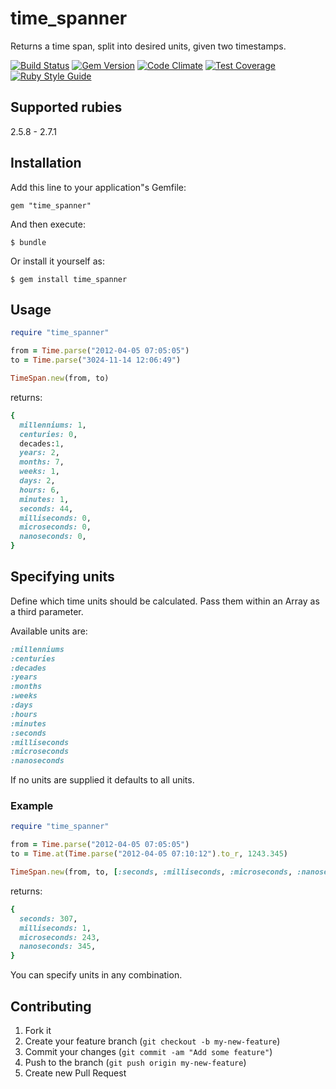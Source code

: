 time_spanner
============

Returns a time span, split into desired units, given two timestamps.

[![Build Status](https://secure.travis-ci.org/shlub/time_spanner.svg?branch=master)](http://travis-ci.org/shlub/time_spanner)
[![Gem Version](https://badge.fury.io/rb/time_spanner.svg)](http://badge.fury.io/rb/time_spanner)
[![Code Climate](https://codeclimate.com/github/shlub/time_spanner.svg)](https://codeclimate.com/github/shlub/time_spanner)
[![Test Coverage](https://codeclimate.com/github/shlub/time_spanner/badges/coverage.svg)](https://codeclimate.com/github/shlub/time_spanner)
[![Ruby Style Guide](https://img.shields.io/badge/code_style-standard-brightgreen.svg)](https://github.com/testdouble/standard)

## Supported rubies

2.5.8 - 2.7.1

## Installation

Add this line to your application"s Gemfile:

    gem "time_spanner"

And then execute:

    $ bundle

Or install it yourself as:

    $ gem install time_spanner

## Usage

```ruby
require "time_spanner"

from = Time.parse("2012-04-05 07:05:05")
to = Time.parse("3024-11-14 12:06:49")

TimeSpan.new(from, to) 
```
returns:

```ruby
{
  millenniums: 1, 
  centuries: 0, 
  decades:1, 
  years: 2, 
  months: 7, 
  weeks: 1, 
  days: 2, 
  hours: 6, 
  minutes: 1, 
  seconds: 44, 
  milliseconds: 0, 
  microseconds: 0, 
  nanoseconds: 0,
}
```

## Specifying units

Define which time units should be calculated.
Pass them within an Array as a third parameter.

Available units are:
```ruby
:millenniums
:centuries
:decades
:years
:months
:weeks
:days
:hours
:minutes
:seconds
:milliseconds
:microseconds
:nanoseconds
```

If no units are supplied it defaults to all units.


### Example

```ruby
require "time_spanner"

from = Time.parse("2012-04-05 07:05:05")
to = Time.at(Time.parse("2012-04-05 07:10:12").to_r, 1243.345)

TimeSpan.new(from, to, [:seconds, :milliseconds, :microseconds, :nanoseconds])
```
returns:

```ruby
{
  seconds: 307, 
  milliseconds: 1, 
  microseconds: 243, 
  nanoseconds: 345,
}
```

You can specify units in any combination.

## Contributing

1. Fork it
2. Create your feature branch (`git checkout -b my-new-feature`)
3. Commit your changes (`git commit -am "Add some feature"`)
4. Push to the branch (`git push origin my-new-feature`)
5. Create new Pull Request
